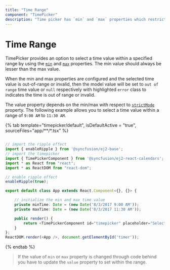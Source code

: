 ```yaml
---
title: "Time Range"
component: "TimePicker"
description: "Time picker has `min` and `max` properties which restricts the user from selecting a value out of given time range"
---
```


# Time Range

TimePicker provides an option to select a time value within a specified range by using the
[`min`](../api/timepicker#min)
and
[`max`](../api/timepicker#max)
properties.  The min value should always be lesser than the max value.

When the min and max properties are configured and the selected time value is out-of-range or
invalid, then the model value will be set to `out of range` time value or `null` respectively
with highlighted `error` class to indicates the time is out of range or invalid.

The value property depends on the min/max with respect to [`strictMode`](./strict-mode/) property.
The following example allows you to select a time value within a range of `9:00 AM` to `11:30 AM`.

{% tab template="timepicker/default", isDefaultActive = "true", sourceFiles="app/**/*.tsx" %}

```typescript

// import the ripple effect
import { enableRipple } from '@syncfusion/ej2-base';
// import the timepicker
import { TimePickerComponent } from '@syncfusion/ej2-react-calendars';
import * as React from "react";
import * as ReactDOM from "react-dom";

// enable ripple effect
enableRipple(true);

export default class App extends React.Component<{}, {}> {

    // initialize the min and max time value
    private minTime: Date = (new Date('8/3/2017 9:00 AM'));
    private maxTime: Date = (new Date('8/3/2017 11:30 AM'));

    public render() {
        return <TimePickerComponent id="timepicker" placeholder="Select a Time" min={this.minTime} max={this.maxTime} />
    }
};
ReactDOM.render(<App />, document.getElementById('timer'));

```

{% endtab %}

> If the value of `min` or `max` property is changed through code behind you have to update the `value` property to set within the range.